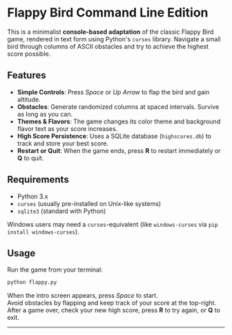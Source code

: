 
# Flappy Bird Command Line Edition

This is a minimalist **console-based adaptation** of the classic Flappy Bird game, rendered in text form using Python's `curses` library. Navigate a small bird through columns of ASCII obstacles and try to achieve the highest score possible.

## Features

- **Simple Controls**: Press *Space* or *Up Arrow* to flap the bird and gain altitude.
- **Obstacles**: Generate randomized columns at spaced intervals. Survive as long as you can.
- **Themes & Flavors**: The game changes its color theme and background flavor text as your score increases.
- **High Score Persistence**: Uses a SQLite database (`highscores.db`) to track and store your best score.
- **Restart or Quit**: When the game ends, press **R** to restart immediately or **Q** to quit.

## Requirements

- Python 3.x
- `curses` (usually pre-installed on Unix-like systems)
- `sqlite3` (standard with Python)
  
Windows users may need a `curses`-equivalent (like `windows-curses` via `pip install windows-curses`).

## Usage

Run the game from your terminal:

```bash
python flappy.py
```

When the intro screen appears, press *Space* to start.  
Avoid obstacles by flapping and keep track of your score at the top-right.  
After a game over, check your new high score, press **R** to try again, or **Q** to exit.

---